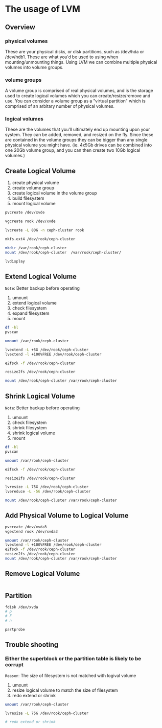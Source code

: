 # The usage of LVM

## Overview

### physical volumes

These are your physical disks, or disk partitions, such as /dev/hda or /dev/hdb1. These are what you'd be used to using when mounting/unmounting things. Using LVM we can combine multiple physical volumes into volume groups.

### volume groups

A volume group is comprised of real physical volumes, and is the storage used to create logical volumes which you can create/resize/remove and use. You can consider a volume group as a "virtual partition" which is comprised of an arbitary number of physical volumes.

### logical volumes

These are the volumes that you'll ultimately end up mounting upon your system. They can be added, removed, and resized on the fly. Since these are contained in the volume groups they can be bigger than any single physical volume you might have. (ie. 4x5Gb drives can be combined into one 20Gb volume group, and you can then create two 10Gb logical volumes.)

## Create Logical Volume

1. create physical volume
2. create volume group
3. create logical volume in the volume group
4. build filesystem
5. mount logical volume

```bash
pvcreate /dev/xvde

vgcreate rook /dev/xvde

lvcreate -L 80G -n ceph-cluster rook

mkfs.ext4 /dev/rook/ceph-cluster

mkdir /var/rook/ceph-cluster
mount /dev/rook/ceph-cluster  /var/rook/ceph-cluster/

lvdisplay
```

## Extend Logical Volume

`Note`: Better backup before operating

1. umount
2. extend logical volume
3. check filesystem
4. expand filesystem
5. mount

```bash
df -hl
pvscan

umount /var/rook/ceph-cluster

lvextend -L +5G /dev/rook/ceph-cluster
lvextend -l +100%FREE /dev/rook/ceph-cluster

e2fsck -f /dev/rook/ceph-cluster

resize2fs /dev/rook/ceph-cluster

mount /dev/rook/ceph-cluster /var/rook/ceph-cluster
```

## Shrink Logical Volume

`Note`: Better backup before operating

1. umount
2. check filesystem
3. shrink filesystem
4. shrink logical volume
5. mount

```bash
df -hl
pvscan

umount /var/rook/ceph-cluster

e2fsck -f /dev/rook/ceph-cluster

resize2fs /dev/rook/ceph-cluster

lvresize -L 75G /dev/rook/ceph-cluster
lvereduce -L -5G /dev/rook/ceph-cluster

mount /dev/rook/ceph-cluster /var/rook/ceph-cluster
```

## Add Physical Volume to Logical Volume

```bash
pvcreate /dev/xvda3
vgextend rook /dev/xvda3

umount /var/rook/ceph-cluster
lvextend -l +100%FREE /dev/rook/ceph-cluster
e2fsck -f /dev/rook/ceph-cluster
resize2fs /dev/rook/ceph-cluster
mount /dev/rook/ceph-cluster /var/rook/ceph-cluster
```

## Remove Logical Volume

```bash
```

## Partition

```bash
fdisk /dev/xvda
# p
# F
# n

partprobe
```

## Trouble shooting

### Either the superblock or the partition table is likely to be corrupt

`Reason`: The size of filesystem is not matched with logival volume

1. umount
2. resize logical volume to match the size of filesystem
3. redo extend or shrink

```bash
umount /var/rook/ceph-cluster

lvresize -L 75G /dev/rook/ceph-cluster

# redo extend or shrink
```